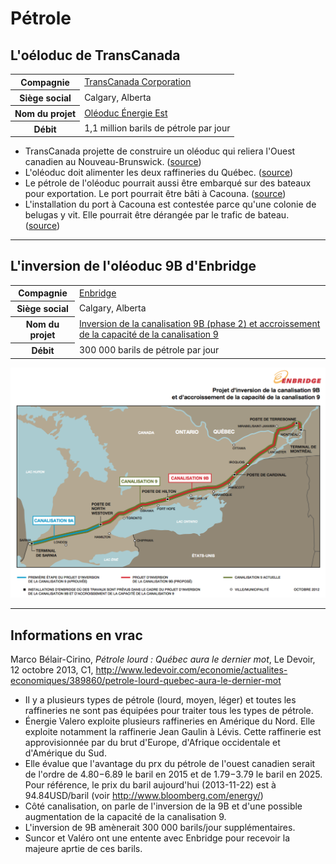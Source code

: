 # Pétrole

## L'oéloduc de TransCanada

<table>
  <tr>
    <th>Compagnie</th>
    <td><a href="http://en.wikipedia.org/wiki/TransCanada_Corp.">TransCanada Corporation</a></td>
  </tr>

  <tr>
    <th>Siège social</th>
    <td>Calgary, Alberta</td>
  </tr>

  <tr>
    <th>Nom du projet</th>
    <td><a href="http://www.oleoducenergieest.com">Oléoduc Énergie Est</a></td>
  </tr>
  <tr>
    <th>Débit</th>
    <td>1,1 million barils de pétrole par jour</td>
  </tr>
</table>


* TransCanada projette de construire un oléoduc qui reliera l'Ouest canadien au Nouveau-Brunswick. ([source][3])
* L'oléoduc doit alimenter les deux raffineries du Québec. ([source][3])
* Le pétrole de l'oléoduc pourrait aussi être embarqué sur des bateaux pour exportation. Le port pourrait être bâti à Cacouna. ([source][3])
* L'installation du port à Cacouna est contestée parce qu'une colonie de belugas y vit. Elle pourrait être dérangée par le trafic de bateau. ([source][3])

<hr>

## L'inversion de l'oléoduc 9B d'Enbridge

<table>
  <tr>
    <th>Compagnie</th>
    <td><a href="http://en.wikipedia.org/wiki/Enbridge">Enbridge</a></td>
  </tr>
  
  <tr>
    <th>Siège social</th>
    <td>Calgary, Alberta</td>
  </tr>


  <tr>
    <th>Nom du projet</th>
    <td><a href="http://www.enbridge.com/ECRAI_FR/Line9BReversalProject_FR.aspx">Inversion de la canalisation 9B (phase 2) et accroissement de la capacité de la canalisation 9</a></td>
  </tr>
  <tr>
    <th>Débit</th>
    <td>300 000 barils de pétrole par jour</td>
  </tr>
</table>

![Image décrivant le parcours de l'oléoduc 9B d'Enbridge](images/enbridge-9b-9.png)


<hr>

## Informations en vrac

Marco Bélair-Cirino, *Pétrole lourd : Québec aura le dernier mot*, Le Devoir, 12 octobre 2013, C1, http://www.ledevoir.com/economie/actualites-economiques/389860/petrole-lourd-quebec-aura-le-dernier-mot

* Il y a plusieurs types de pétrole (lourd, moyen, léger) et toutes les raffineries ne sont pas équipées pour traiter tous les types de pétrole.
* Énergie Valero exploite plusieurs raffineries en Amérique du Nord. Elle exploite notamment la raffinerie Jean Gaulin à Lévis. Cette raffinerie est approvisionnée par du brut d'Europe, d'Afrique occidentale et d'Amérique du Sud.
* Elle évalue que l'avantage du prx du pétrole de l'ouest canadien serait de l'ordre de 4.80$-6.89$ le baril en 2015 et de 1.79$-3.79$ le baril en 2025. Pour référence, le prix du baril aujourd'hui (2013-11-22) est à 94.84USD/baril (voir http://www.bloomberg.com/energy/)
* Côté canalisation, on parle de l'inversion de la 9B et d'une possible augmentation de la capacité de la canalisation 9.
* L'inversion de 9B amènerait 300 000 barils/jour supplémentaires.
* Suncor et Valéro ont une entente avec Enbridge pour recevoir la majeure aprtie de ces barils.

[3]: http://www.ledevoir.com/environnement/actualites-sur-l-environnement/393601/bas-saint-laurent-un-port-petrolier-pour-le-brut-albertain

